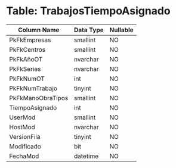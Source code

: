 # Table: TrabajosTiempoAsignado

| Column Name | Data Type | Nullable |
|-------------|-----------|----------|
| PkFkEmpresas | smallint | NO |
| PkFkCentros | smallint | NO |
| PkFkAñoOT | nvarchar | NO |
| PkFkSeries | nvarchar | NO |
| PkFkNumOT | int | NO |
| PkFkNumTrabajo | tinyint | NO |
| PkFkManoObraTipos | smallint | NO |
| TiempoAsignado | int | NO |
| UserMod | smallint | NO |
| HostMod | nvarchar | NO |
| VersionFila | tinyint | NO |
| Modificado | bit | NO |
| FechaMod | datetime | NO |
